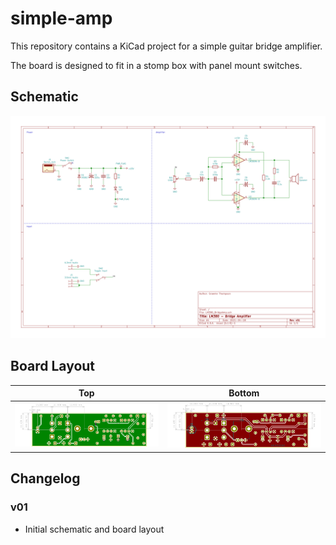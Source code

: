 # simple-amp
This repository contains a KiCad project for a simple guitar bridge amplifier.

The board is designed to fit in a stomp box with panel mount switches.

## Schematic
<img src="images/LM380_BridgeAmp-sch.svg">

## Board Layout
Top | Bottom
:---: | :---:
<img src="images/LM380_BridgeAmp-brd-back.svg"> | <img src="images/LM380_BridgeAmp-brd-front.svg">

## Changelog

### v01
* Initial schematic and board layout
